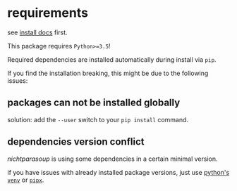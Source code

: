 # requirements

see [install docs](install.md) first.

This package requires `Python>=3.5`!

Required dependencies are installed automatically during install via `pip`.

If you find the installation breaking, this might be due to the following issues:

## packages can not be installed globally

solution: add the `--user` switch to your `pip install` command.

## dependencies version conflict

_nichtparasoup_ is using some dependencies in a certain minimal version.

if you have issues with already installed package versions,
just use
[python's `venv`](https://docs.python.org/3/library/venv.html) or
[`pipx`](https://pypi.org/project/pipx/).
